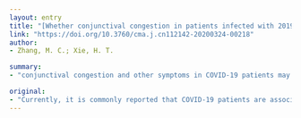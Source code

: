 ```yaml
---
layout: entry
title: "[Whether conjunctival congestion in patients infected with 2019 novel coronavirus is definitely related the novel coronavirus?]"
link: "https://doi.org/10.3760/cma.j.cn112142-20200324-00218"
author:
- Zhang, M. C.; Xie, H. T.

summary:
- "conjunctival congestion and other symptoms in COVID-19 patients may be related to a variety of factors. Currently, it is commonly reported that COVID-19 patients are associated with conjunctional congestion. The transmission route or high-risk diseases of ophthalmology and high risk working status are speculated. Conjunctial symptoms should not be associated with 2019 novel coronavirus without evidence."

original:
- "Currently, it is commonly reported that COVID-19 patients are associated with conjunctival congestion and other symptoms, and the transmission route or high-risk diseases of ophthalmology and high-risk working status are speculated. Are conjunctival congestion or conjunctival related symptoms in patients with 2019 novel coronavirus definitely related the novel coronavirus? Conjunctival congestion is one of the common clinical signs of various types of conjunctivitis. The symptoms and signs of conjunctivitis in COVID-19 patients may be related to a variety of factors. Therefore, conjunctival symptoms should not be associated with 2019 novel coronavirus without evidence. ( Chin J Ophthalmol, 2020, 56: )."
---
```


